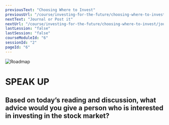 ```yaml
---
previousText: "Choosing Where to Invest"
previousUrl: "/course/investing-for-the-future/choosing-where-to-invest/choosing-where-to-invest"
nextText: "Journal or Post it"
nextUrl: "/course/investing-for-the-future/choosing-where-to-invest/journal-or-post-it"
lastLession: "false"
lastSession: "false"
courseModuleId: "6"
sessionId: "2"
pageId: "6"
---
```



![Roadmap](/assets/img/lets-talk-about-it.png)
# SPEAK UP

## Based on today’s reading and discussion, what advice would you give a person who is interested in investing in the stock market?
<sparkle-feed-post assignment-name="Based on today's reading and discussion, what advice would you give a person who is interested in investing in the stock market?" ></sparkle-feed-post>
